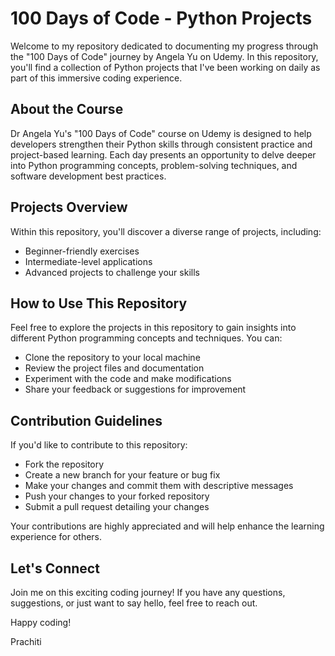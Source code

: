 # 100 Days of Code - Python Projects

Welcome to my repository dedicated to documenting my progress through the "100 Days of Code" journey by Angela Yu on Udemy. In this repository, you'll find a collection of Python projects that I've been working on daily as part of this immersive coding experience.

## About the Course
Dr Angela Yu's "100 Days of Code" course on Udemy is designed to help developers strengthen their Python skills through consistent practice and project-based learning. Each day presents an opportunity to delve deeper into Python programming concepts, problem-solving techniques, and software development best practices.

## Projects Overview
Within this repository, you'll discover a diverse range of projects, including:
- Beginner-friendly exercises
- Intermediate-level applications
- Advanced projects to challenge your skills

## How to Use This Repository
Feel free to explore the projects in this repository to gain insights into different Python programming concepts and techniques. You can:
- Clone the repository to your local machine
- Review the project files and documentation
- Experiment with the code and make modifications
- Share your feedback or suggestions for improvement

## Contribution Guidelines
If you'd like to contribute to this repository:
- Fork the repository
- Create a new branch for your feature or bug fix
- Make your changes and commit them with descriptive messages
- Push your changes to your forked repository
- Submit a pull request detailing your changes

Your contributions are highly appreciated and will help enhance the learning experience for others.

## Let's Connect
Join me on this exciting coding journey! If you have any questions, suggestions, or just want to say hello, feel free to reach out.

Happy coding!

Prachiti
